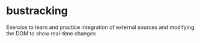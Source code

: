 # bustracking
Exercise to learn and practice integration of external sources and modifying the DOM to show real-time changes
